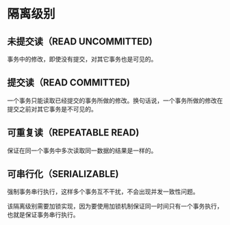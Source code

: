 # 隔离级别
## 未提交读（READ UNCOMMITTED)
事务中的修改，即使没有提交，对其它事务也是可见的。

## 提交读（READ COMMITTED)
一个事务只能读取已经提交的事务所做的修改。换句话说，一个事务所做的修改在提交之前对其它事务是不可见的。

## 可重复读（REPEATABLE READ)
保证在同一个事务中多次读取同一数据的结果是一样的。

## 可串行化（SERIALIZABLE)
强制事务串行执行，这样多个事务互不干扰，不会出现并发一致性问题。

该隔离级别需要加锁实现，因为要使用加锁机制保证同一时间只有一个事务执行，也就是保证事务串行执行。

